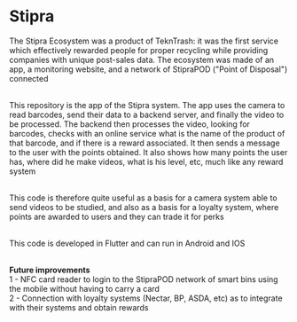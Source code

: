 # Stipra
<div align="left">
The Stipra Ecosystem was a product of TeknTrash: it was the first service which effectively rewarded people for proper recycling while providing companies with unique post-sales data. The ecosystem was made of an app, a monitoring website, and a network of StipraPOD ("Point of Disposal") connected<br><br>

This repository is the app of the Stipra system. The app uses the camera to read barcodes, send their data to a backend server, and finally the video to be processed. The backend then processes the video, looking for barcodes, checks with an online service what is the name of the product of that barcode, and if there is a reward associated. It then sends a message to the user with the points obtained. It also shows how many points the user has, where did he make videos, what is his level, etc, much like any reward system<br><br>

This code is therefore quite useful as a basis for a camera system able to send videos to be studied, and also as a basis for a loyalty system, where points are awarded to users and they can trade it for perks<br><br>

This code is developed in Flutter and can run in Android and IOS<br><br>

<b>Future improvements</b><br>
1 - NFC card reader to login to the StipraPOD network of smart bins using the mobile without having to carry a card<br>
2 - Connection with loyalty systems (Nectar, BP, ASDA, etc) as to integrate with their systems and obtain rewards
<div>
